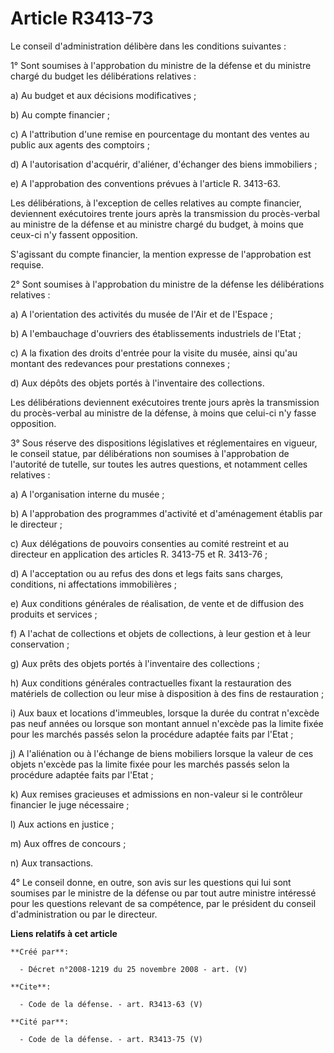 # Article R3413-73

Le conseil d'administration délibère dans les conditions suivantes : 

1° Sont soumises à l'approbation du ministre de la défense et du ministre chargé du budget les délibérations relatives : 

a) Au budget et aux décisions modificatives ; 

b) Au compte financier ; 

c) A l'attribution d'une remise en pourcentage du montant des ventes au public aux agents des comptoirs ; 

d) A l'autorisation d'acquérir, d'aliéner, d'échanger des biens immobiliers ; 

e) A l'approbation des conventions prévues à l'article R. 3413-63. 

Les délibérations, à l'exception de celles relatives au compte financier, deviennent exécutoires trente jours après la
transmission du procès-verbal au ministre de la défense et au ministre chargé du budget, à moins que ceux-ci n'y fassent
opposition.

S'agissant du compte financier, la mention expresse de l'approbation est requise. 

2° Sont soumises à l'approbation du ministre de la défense les délibérations relatives : 

a) A l'orientation des activités du musée de l'Air et de l'Espace ; 

b) A l'embauchage d'ouvriers des établissements industriels de l'Etat ; 

c) A la fixation des droits d'entrée pour la visite du musée, ainsi qu'au montant des redevances pour prestations connexes ; 

d) Aux dépôts des objets portés à l'inventaire des collections. 

Les délibérations deviennent exécutoires trente jours après la transmission du procès-verbal au ministre de la défense, à
moins que celui-ci n'y fasse opposition. 

3° Sous réserve des dispositions législatives et réglementaires en vigueur, le conseil statue, par délibérations non soumises
à l'approbation de l'autorité de tutelle, sur toutes les autres questions, et notamment celles relatives : 

a) A l'organisation interne du musée ; 

b) A l'approbation des programmes d'activité et d'aménagement établis par le directeur ; 

c) Aux délégations de pouvoirs consenties au comité restreint et au directeur en application des articles R. 3413-75 et R.
3413-76 ; 

d) A l'acceptation ou au refus des dons et legs faits sans charges, conditions, ni affectations immobilières ; 

e) Aux conditions générales de réalisation, de vente et de diffusion des produits et services ; 

f) A l'achat de collections et objets de collections, à leur gestion et à leur conservation ; 

g) Aux prêts des objets portés à l'inventaire des collections ; 

h) Aux conditions générales contractuelles fixant la restauration des matériels de collection ou leur mise à disposition à
des fins de restauration ; 

i) Aux baux et locations d'immeubles, lorsque la durée du contrat n'excède pas neuf années ou lorsque son montant annuel
n'excède pas la limite fixée pour les marchés passés selon la procédure adaptée faits par l'Etat ; 

j) A l'aliénation ou à l'échange de biens mobiliers lorsque la valeur de ces objets n'excède pas la limite fixée pour les
marchés passés selon la procédure adaptée faits par l'Etat ; 

k) Aux remises gracieuses et admissions en non-valeur si le contrôleur financier le juge nécessaire ; 

l) Aux actions en justice ; 

m) Aux offres de concours ; 

n) Aux transactions. 

4° Le conseil donne, en outre, son avis sur les questions qui lui sont soumises par le ministre de la défense ou par tout
autre ministre intéressé pour les questions relevant de sa compétence, par le président du conseil d'administration ou par le
directeur.

**Liens relatifs à cet article**

	**Créé par**:

	  - Décret n°2008-1219 du 25 novembre 2008 - art. (V)

	**Cite**:

	  - Code de la défense. - art. R3413-63 (V)

	**Cité par**:

	  - Code de la défense. - art. R3413-75 (V)
